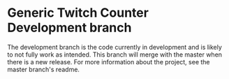 # Generic Twitch Counter Development branch
The development branch is the code currently in development and is likely to not fully work as intended. This branch will merge with the master when there is a new release. For more information about the project, see the master branch's readme.
